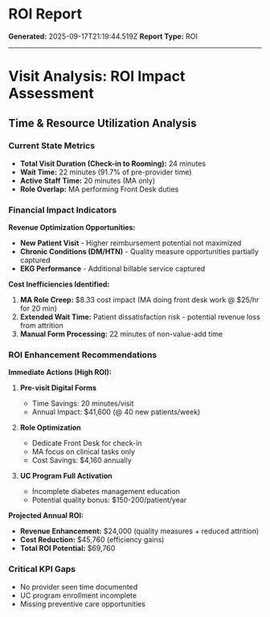 # ROI Report

**Generated:** 2025-09-17T21:19:44.519Z
**Report Type:** ROI

---

# Visit Analysis: ROI Impact Assessment

## Time & Resource Utilization Analysis

### Current State Metrics
- **Total Visit Duration (Check-in to Rooming):** 24 minutes
- **Wait Time:** 22 minutes (91.7% of pre-provider time)
- **Active Staff Time:** 20 minutes (MA only)
- **Role Overlap:** MA performing Front Desk duties

### Financial Impact Indicators

**Revenue Optimization Opportunities:**
- **New Patient Visit** - Higher reimbursement potential not maximized
- **Chronic Conditions (DM/HTN)** - Quality measure opportunities partially captured
- **EKG Performance** - Additional billable service captured

**Cost Inefficiencies Identified:**
1. **MA Role Creep:** $8.33 cost impact (MA doing front desk work @ $25/hr for 20 min)
2. **Extended Wait Time:** Patient dissatisfaction risk - potential revenue loss from attrition
3. **Manual Form Processing:** 22 minutes of non-value-add time

### ROI Enhancement Recommendations

**Immediate Actions (High ROI):**
1. **Pre-visit Digital Forms** 
   - Time Savings: 20 minutes/visit
   - Annual Impact: $41,600 (@ 40 new patients/week)

2. **Role Optimization**
   - Dedicate Front Desk for check-in
   - MA focus on clinical tasks only
   - Cost Savings: $4,160 annually

3. **UC Program Full Activation**
   - Incomplete diabetes management education
   - Potential quality bonus: $150-200/patient/year

**Projected Annual ROI:**
- **Revenue Enhancement:** $24,000 (quality measures + reduced attrition)
- **Cost Reduction:** $45,760 (efficiency gains)
- **Total ROI Potential:** $69,760

### Critical KPI Gaps
- No provider seen time documented
- UC program enrollment incomplete
- Missing preventive care opportunities
